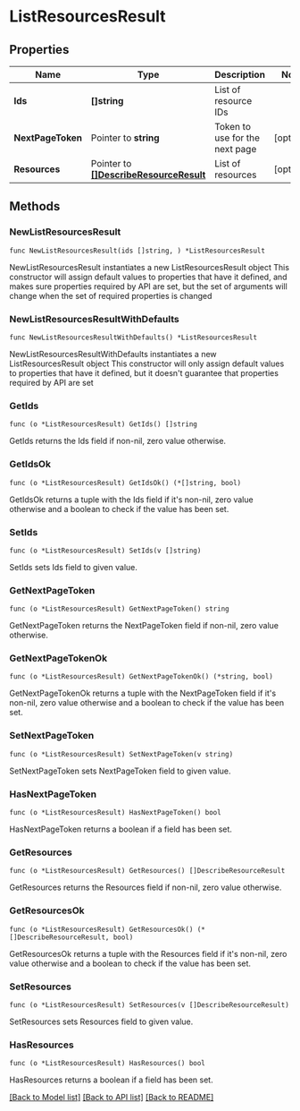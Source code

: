 # ListResourcesResult

## Properties

Name | Type | Description | Notes
------------ | ------------- | ------------- | -------------
**Ids** | **[]string** | List of resource IDs | 
**NextPageToken** | Pointer to **string** | Token to use for the next page | [optional] 
**Resources** | Pointer to [**[]DescribeResourceResult**](DescribeResourceResult.md) | List of resources | [optional] 

## Methods

### NewListResourcesResult

`func NewListResourcesResult(ids []string, ) *ListResourcesResult`

NewListResourcesResult instantiates a new ListResourcesResult object
This constructor will assign default values to properties that have it defined,
and makes sure properties required by API are set, but the set of arguments
will change when the set of required properties is changed

### NewListResourcesResultWithDefaults

`func NewListResourcesResultWithDefaults() *ListResourcesResult`

NewListResourcesResultWithDefaults instantiates a new ListResourcesResult object
This constructor will only assign default values to properties that have it defined,
but it doesn't guarantee that properties required by API are set

### GetIds

`func (o *ListResourcesResult) GetIds() []string`

GetIds returns the Ids field if non-nil, zero value otherwise.

### GetIdsOk

`func (o *ListResourcesResult) GetIdsOk() (*[]string, bool)`

GetIdsOk returns a tuple with the Ids field if it's non-nil, zero value otherwise
and a boolean to check if the value has been set.

### SetIds

`func (o *ListResourcesResult) SetIds(v []string)`

SetIds sets Ids field to given value.


### GetNextPageToken

`func (o *ListResourcesResult) GetNextPageToken() string`

GetNextPageToken returns the NextPageToken field if non-nil, zero value otherwise.

### GetNextPageTokenOk

`func (o *ListResourcesResult) GetNextPageTokenOk() (*string, bool)`

GetNextPageTokenOk returns a tuple with the NextPageToken field if it's non-nil, zero value otherwise
and a boolean to check if the value has been set.

### SetNextPageToken

`func (o *ListResourcesResult) SetNextPageToken(v string)`

SetNextPageToken sets NextPageToken field to given value.

### HasNextPageToken

`func (o *ListResourcesResult) HasNextPageToken() bool`

HasNextPageToken returns a boolean if a field has been set.

### GetResources

`func (o *ListResourcesResult) GetResources() []DescribeResourceResult`

GetResources returns the Resources field if non-nil, zero value otherwise.

### GetResourcesOk

`func (o *ListResourcesResult) GetResourcesOk() (*[]DescribeResourceResult, bool)`

GetResourcesOk returns a tuple with the Resources field if it's non-nil, zero value otherwise
and a boolean to check if the value has been set.

### SetResources

`func (o *ListResourcesResult) SetResources(v []DescribeResourceResult)`

SetResources sets Resources field to given value.

### HasResources

`func (o *ListResourcesResult) HasResources() bool`

HasResources returns a boolean if a field has been set.


[[Back to Model list]](../README.md#documentation-for-models) [[Back to API list]](../README.md#documentation-for-api-endpoints) [[Back to README]](../README.md)


